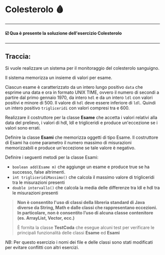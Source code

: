 # Colesterolo 🩸
-- -
#### ☑️ Qua è presente la soluzione dell'esercizio Colesterolo
-- -
## Traccia:
Si vuole realizzare un sistema per il monitoraggio del colesterolo
sanguigno.

Il sistema memorizza un insieme di valori per esame.

Ciascun esame è caratterizzato da un intero lungo positivo `data`
che esprime una data e ora in formato UNIX TIME, ovvero il numero di secondi
a partire dal primo gennaio 1970, da intero `hdl` e da un intero `ldl` con valori positivi e minore di 500.
Il valore di `hdl` deve essere inferiore di `ldl`.
Quindi un intero positivo `trigliceridi` con valori compresi tra e 600.

Realizzare il costruttore per la classe **Esame** che accetta i valori relativi
alla data del prelievo, i valori di hdl, ldl e trigliceridi e produce un'eccezione se i valori sono errati.

Definire la classe **Esami** che memorizza oggetti di tipo Esame.
Il costruttore di Esami ha come parametro il numero massimo di misurazioni memorizzabili e produce un'eccezione
se tale valore è negativo.

Definire i seguenti metodi per la classe Esami:
- `boolean add(Esame m)` che aggiunge un esame e produce true se ha successo, false altrimenti.
- `int trigliceridiMassimo()` che calcola il massimo valore di trigliceridi tra le misurazioni presenti
- `double intervallo()` che calcola la media delle differenze tra ldl e hdl tra le misurazioni presenti

>**Non è consentito l'uso di classi della libreria standard di Java diverse da String, Math e dalle classi che rappresentano eccezioni. In particolare, non è consentito
>l’uso di alcuna classe contenitore (es. ArrayList, Vector, ecc.)**
>
>È fornita la classe **TestCoda** che esegue alcuni test per verificare le principali
>funzionalità delle classi **Esame** ed **Esami**

*NB*: Per questo esercizio i nomi dei file e delle classi sono stati modificati per evitare conflitti con altri esercizi.